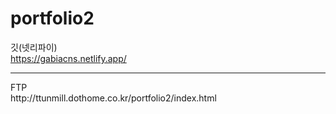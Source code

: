# portfolio2
깃(넷리파이)<br>
https://gabiacns.netlify.app/
<hr>
FTP<br>
http://ttunmill.dothome.co.kr/portfolio2/index.html
